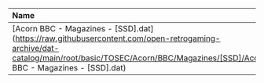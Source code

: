|Name|Size|
|:---|---:|
|[Acorn BBC - Magazines - [SSD].dat](https://raw.githubusercontent.com/open-retrogaming-archive/dat-catalog/main/root/basic/TOSEC/Acorn/BBC/Magazines/[SSD]/Acorn BBC - Magazines - [SSD].dat)|136113|
